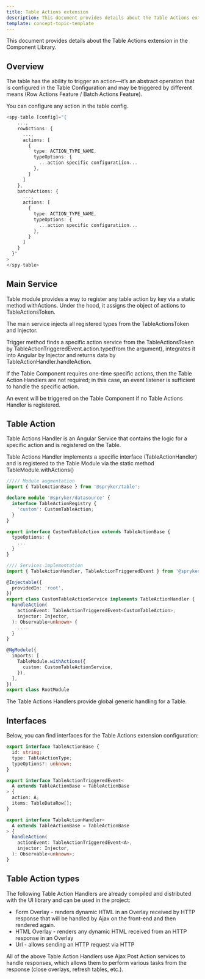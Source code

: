 ```yaml
---
title: Table Actions extension
description: This document provides details about the Table Actions extension in the Component Library.
template: concept-topic-template
---
```


This document provides details about the Table Actions extension in the Component Library.

## Overview

The table has the ability to trigger an action—it’s an abstract operation that is configured in the Table Configuration and may be triggered by different means (Row Actions Feature / Batch Actions Feature).

You can configure any action in the table config.

```ts
<spy-table [config]="{
    ...,
    rowActions: {
      ...,
      actions: [
        {
          type: ACTION_TYPE_NAME,
          typeOptions: {
            ...action specific configuratiion...
          },
        }
      ]
    },
    batchActions: {
      ...,
      actions: [
        {
          type: ACTION_TYPE_NAME,
          typeOptions: {
            ...action specific configuratiion...
          },
        }
      ]
    }
  }"
>
</spy-table>
```

## Main Service

Table module provides a way to register any table action by key via a static method withActions.
Under the hood, it assigns the object of actions to TableActionsToken.

The main service injects all registered types from the TableActionsToken and Injector.

Trigger method finds a specific action service from the TableActionsToken by TableActionTriggeredEvent.action.type(from the argument), integrates it into Angular by Injector and returns data by TableActionHandler.handleAction.

If the Table Component requires one-time specific actions, then the Table Action Handlers are not required; in this case, an event listener is sufficient to handle the specific action.

An event will be triggered on the Table Component if no Table Actions Handler is registered.

## Table Action

Table Actions Handler is an Angular Service that contains the logic for a specific action and is registered on the Table.

Table Actions Handler implements a specific interface (TableActionHandler) and is registered to the Table Module via the static method TableModule.withActions()

```ts
///// Module augmentation
import { TableActionBase } from '@spryker/table';

declare module '@spryker/datasource' {
  interface TableActionRegistry {
    'custom': CustomTableAction;
  }
}

export interface CustomTableAction extends TableActionBase {
  typeOptions: {
    ...
  }
}

//// Services implementation
import { TableActionHandler, TableActionTriggeredEvent } from '@spryker/table';

@Injectable({
  providedIn: 'root',
})
export class CustomTableActionService implements TableActionHandler {
  handleAction(
    actionEvent: TableActionTriggeredEvent<CustomTableAction>,
    injector: Injector,
  ): Observable<unknown> {
    ....
  }
}

@NgModule({
  imports: [
    TableModule.withActions({
      custom: CustomTableActionService,
    }),
  ],
})
export class RootModule
```

The Table Actions Handlers provide global generic handling for a Table.

## Interfaces

Below, you can find interfaces for the Table Actions extension configuration:

```ts
export interface TableActionBase {
  id: string;
  type: TableActionType;
  typeOptions?: unknown;
}

export interface TableActionTriggeredEvent<
  A extends TableActionBase = TableActionBase
> {
  action: A;
  items: TableDataRow[];
}

export interface TableActionHandler<
  A extends TableActionBase = TableActionBase
> {
  handleAction(
    actionEvent: TableActionTriggeredEvent<A>,
    injector: Injector,
  ): Observable<unknown>;
}
```

## Table Action types

The following Table Action Handlers are already compiled and distributed with the UI library and can be used in the project:

- Form Overlay - renders dynamic HTML in an Overlay received by HTTP response that will be handled by Ajax on the front-end and then rendered again.
- HTML Overlay - renders any dynamic HTML received from an HTTP response in an Overlay
- Url - allows sending an HTTP request via HTTP

All of the above Table Action Handlers use Ajax Post Action services to handle responses, which allows them to perform various tasks from the response (close overlays, refresh tables, etc.).
